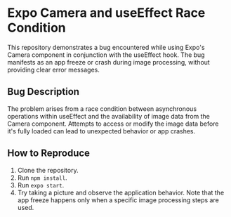 # Expo Camera and useEffect Race Condition

This repository demonstrates a bug encountered while using Expo's Camera component in conjunction with the useEffect hook. The bug manifests as an app freeze or crash during image processing, without providing clear error messages.

## Bug Description

The problem arises from a race condition between asynchronous operations within useEffect and the availability of image data from the Camera component. Attempts to access or modify the image data before it's fully loaded can lead to unexpected behavior or app crashes.

## How to Reproduce

1. Clone the repository.
2. Run `npm install`.
3. Run `expo start`.
4. Try taking a picture and observe the application behavior. Note that the app freeze happens only when a specific image processing steps are used.